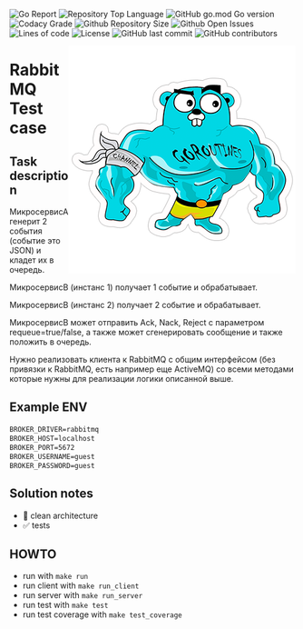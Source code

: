 ![Go Report](https://goreportcard.com/badge/github.com/DeOne4eg/go-event-loop)
![Repository Top Language](https://img.shields.io/github/languages/top/DeOne4eg/go-event-loop)
![GitHub go.mod Go version](https://img.shields.io/github/go-mod/go-version/DeOne4eg/go-event-loop)
![Codacy Grade](https://img.shields.io/codacy/grade/c9467ed47e064b1981e53862d0286d65)
![Github Repository Size](https://img.shields.io/github/repo-size/DeOne4eg/go-event-loop)
![Github Open Issues](https://img.shields.io/github/issues/DeOne4eg/go-event-loop)
![Lines of code](https://img.shields.io/tokei/lines/github/DeOne4eg/go-event-loop)
![License](https://img.shields.io/badge/license-MIT-green)
![GitHub last commit](https://img.shields.io/github/last-commit/DeOne4eg/go-event-loop)
![GitHub contributors](https://img.shields.io/github/contributors/DeOne4eg/go-event-loop)

<img align="right" src="./images/go.png">

# RabbitMQ Test case

## Task description

МикросервисА генерит 2 события (событие это JSON) и кладет их в очередь.

МикросервисB (инстанс 1) получает 1 событие и обрабатывает.

МикросервисB (инстанс 2) получает 2 событие и обрабатывает.

МикросервисB может отправить Ack, Nack, Reject с параметром requeue=true/false, а также может сгенерировать сообщение и также положить в очередь.

Нужно реализовать клиента к RabbitMQ с общим интерфейсом (без привязки к RabbitMQ, есть например еще ActiveMQ) со всеми методами которые нужны для реализации логики описанной выше.

## Example ENV
```
BROKER_DRIVER=rabbitmq
BROKER_HOST=localhost
BROKER_PORT=5672
BROKER_USERNAME=guest
BROKER_PASSWORD=guest
```

## Solution notes
+ 🔱 clean architecture
+ ✅ tests

## HOWTO
+ run with `make run`
+ run client with `make run_client`
+ run server with `make run_server`
+ run test with `make test`
+ run test coverage with `make test_coverage`